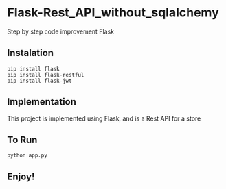 # Flask-Rest_API_without_sqlalchemy
Step by step code improvement Flask

## Instalation

``` 
pip install flask
pip install flask-restful
pip install flask-jwt
```

## Implementation

This project is implemented using Flask, and is a Rest API for a store

## To Run

```
python app.py
```

## Enjoy!
